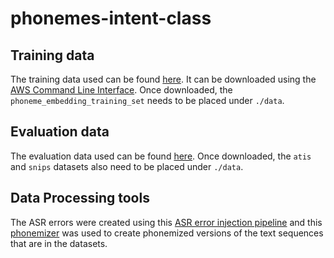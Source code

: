 # phonemes-intent-class
## Training data
The training data used can be found [here](https://github.com/anjiefang/asr-error-robustness). It can be downloaded using the [AWS Command Line Interface](https://docs.aws.amazon.com/cli/latest/userguide//aws-cli.pdf). Once downloaded, the `phoneme_embedding_training_set` needs to be placed under `./data`.
## Evaluation data
The evaluation data used can be found [here](https://github.com/MiuLab/SlotGated-SLU). Once downloaded, the `atis` and `snips` datasets also need to be placed under `./data`.
## Data Processing tools
The ASR errors were created using this [ASR error injection pipeline](https://github.com/ailsamm/errorInjectionPipeline) and this [phonemizer](https://github.com/bootphon/phonemizer) was used to create phonemized versions of the text sequences that are in the datasets.
